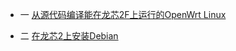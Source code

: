 

- 一 [从源代码编译能在龙芯2F上运行的OpenWrt Linux](/blog/#!/2014/06/09/OpenWrt开发文档-loongson2f)

- 二 [在龙芯2上安装Debian](/blog/#!/2014/06/11/Loongson2-Debian安装说明)



